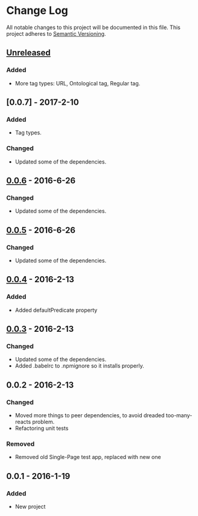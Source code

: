 # Change Log
All notable changes to this project will be documented in this file.
This project adheres to [Semantic Versioning](http://semver.org/).

## [Unreleased]
### Added
- More tag types: URL, Ontological tag, Regular tag.

## [0.0.7] - 2017-2-10
### Added
- Tag types.

### Changed
- Updated some of the dependencies.

## [0.0.6] - 2016-6-26
### Changed
- Updated some of the dependencies.

## [0.0.5] - 2016-6-26
### Changed
- Updated some of the dependencies.

## [0.0.4] - 2016-2-13
### Added
- Added defaultPredicate property

## [0.0.3] - 2016-2-13
### Changed
- Updated some of the dependencies.
- Added .babelrc to .npmignore so it installs properly.

## 0.0.2 - 2016-2-13
### Changed
- Moved more things to peer dependencies, to avoid dreaded too-many-reacts problem.
- Refactoring unit tests

### Removed
- Removed old Single-Page test app, replaced with new one

## 0.0.1 - 2016-1-19
### Added
- New project

[Unreleased]: https://github.com/rm3web/rm3-tag-control/compare/v0.0.7...HEAD
[0.0.6]: https://github.com/rm3web/rm3-tag-control/compare/v0.0.6...v0.0.7
[0.0.6]: https://github.com/rm3web/rm3-tag-control/compare/v0.0.5...v0.0.6
[0.0.5]: https://github.com/rm3web/rm3-tag-control/compare/v0.0.4...v0.0.5
[0.0.4]: https://github.com/rm3web/rm3-tag-control/compare/v0.0.3...v0.0.4
[0.0.3]: https://github.com/rm3web/rm3-tag-control/compare/v0.0.2...v0.0.3
